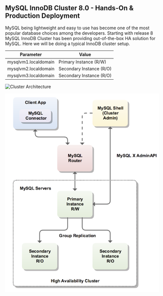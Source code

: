 ## MySQL InnoDB Cluster 8.0 - Hands-On & Production Deployment

MySQL being lightweight and easy to use has become one of the most popular database choices among the developers. Starting with release 8 MySQL InnoDB Cluster has been providing out-of-the-box HA solution for MySQL. Here we will be doing a typical InnoDB cluster setup.


| Parameter      | Value |
| ----------- | ----------- |
| mysqlvm1.localdomain      | Primary Instance  (R/W)     |
| mysqlvm2.localdomain      | Secondary Instance (R/O)     |
| mysqlvm3.localdomain      | Secondary Instance  (R/O)     |

<img src="smiley.gif" alt="Cluster Architecture" height="300">

![Cluster Architecture](imgs/innodb-cluster.png)